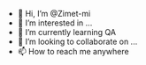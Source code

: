 - 👋 Hi, I’m @Zimet-mi
- 👀 I’m interested in ...
- 🌱 I’m currently learning QA
- 💞️ I’m looking to collaborate on ...
- 📫 How to reach me anywhere

<!---
Zimet-mi/Zimet-mi is a ✨ special ✨ repository because its `README.md` (this file) appears on your GitHub profile.
You can click the Preview link to take a look at your changes.
--->
